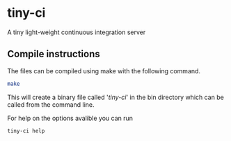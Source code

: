 tiny-ci
=======

A tiny light-weight continuous integration server

Compile instructions
------------------

The files can be compiled using make with the following command.

```bash
make
```

This will create a binary file called '*tiny-ci*' in the bin directory which can be called from the command line. 

For help on the options avalible you can run

```bash
tiny-ci help
```

